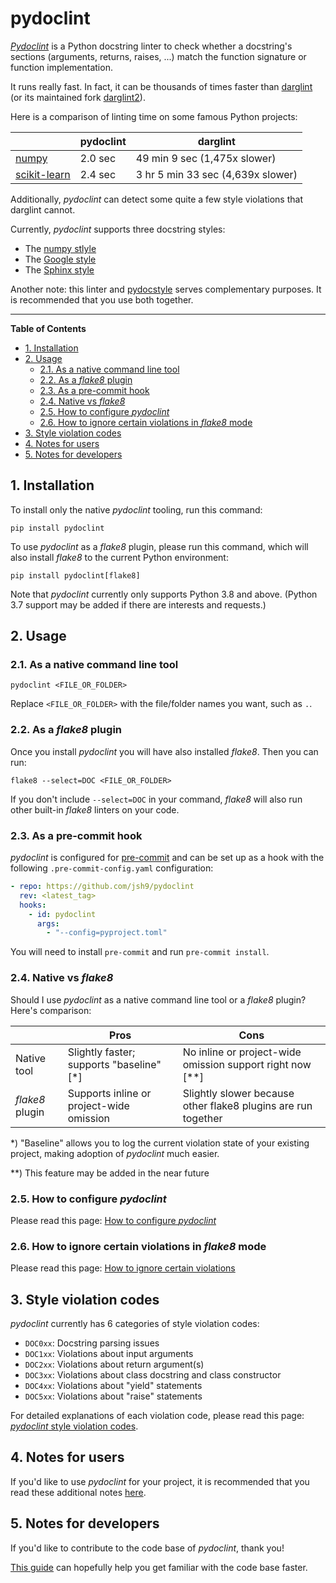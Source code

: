 # pydoclint

[_Pydoclint_](https://github.com/jsh9/pydoclint) is a Python docstring linter
to check whether a docstring's sections (arguments, returns, raises, ...) match
the function signature or function implementation.

It runs really fast. In fact, it can be thousands of times faster than
[darglint](https://github.com/terrencepreilly/darglint) (or its maintained fork
[darglint2](https://github.com/akaihola/darglint2)).

Here is a comparison of linting time on some famous Python projects:

|                                                              | pydoclint | darglint                          |
| ------------------------------------------------------------ | --------- | --------------------------------- |
| [numpy](https://github.com/numpy/numpy)                      | 2.0 sec   | 49 min 9 sec (1,475x slower)      |
| [scikit-learn](https://github.com/scikit-learn/scikit-learn) | 2.4 sec   | 3 hr 5 min 33 sec (4,639x slower) |

Additionally, _pydoclint_ can detect some quite a few style violations that
darglint cannot.

Currently, _pydoclint_ supports three docstring styles:

- The [numpy stlyle](https://numpydoc.readthedocs.io/en/latest/format.html)
- The
  [Google style](https://www.sphinx-doc.org/en/master/usage/extensions/example_google.html)
- The
  [Sphinx style](https://sphinx-rtd-tutorial.readthedocs.io/en/latest/docstrings.html)

Another note: this linter and [pydocstyle](https://github.com/PyCQA/pydocstyle)
serves complementary purposes. It is recommended that you use both together.

---

**Table of Contents**

<!--TOC-->

- [1. Installation](#1-installation)
- [2. Usage](#2-usage)
  - [2.1. As a native command line tool](#21-as-a-native-command-line-tool)
  - [2.2. As a _flake8_ plugin](#22-as-a-flake8-plugin)
  - [2.3. As a pre-commit hook](#23-as-a-pre-commit-hook)
  - [2.4. Native vs _flake8_](#24-native-vs-flake8)
  - [2.5. How to configure _pydoclint_](#25-how-to-configure-pydoclint)
  - [2.6. How to ignore certain violations in _flake8_ mode](#26-how-to-ignore-certain-violations-in-flake8-mode)
- [3. Style violation codes](#3-style-violation-codes)
- [4. Notes for users](#4-notes-for-users)
- [5. Notes for developers](#5-notes-for-developers)

<!--TOC-->

## 1. Installation

To install only the native _pydoclint_ tooling, run this command:

```
pip install pydoclint
```

To use _pydoclint_ as a _flake8_ plugin, please run this command, which will
also install _flake8_ to the current Python environment:

```
pip install pydoclint[flake8]
```

Note that _pydoclint_ currently only supports Python 3.8 and above. (Python 3.7
support may be added if there are interests and requests.)

## 2. Usage

### 2.1. As a native command line tool

```
pydoclint <FILE_OR_FOLDER>
```

Replace `<FILE_OR_FOLDER>` with the file/folder names you want, such as `.`.

### 2.2. As a _flake8_ plugin

Once you install _pydoclint_ you will have also installed _flake8_. Then you
can run:

```
flake8 --select=DOC <FILE_OR_FOLDER>
```

If you don't include `--select=DOC` in your command, _flake8_ will also run
other built-in _flake8_ linters on your code.

### 2.3. As a pre-commit hook

_pydoclint_ is configured for [pre-commit](https://pre-commit.com/) and can be
set up as a hook with the following `.pre-commit-config.yaml` configuration:

```yaml
- repo: https://github.com/jsh9/pydoclint
  rev: <latest_tag>
  hooks:
    - id: pydoclint
      args:
        - "--config=pyproject.toml"
```

You will need to install `pre-commit` and run `pre-commit install`.

### 2.4. Native vs _flake8_

Should I use _pydoclint_ as a native command line tool or a _flake8_ plugin?
Here's comparison:

|                 | Pros                                     | Cons                                                          |
| --------------- | ---------------------------------------- | ------------------------------------------------------------- |
| Native tool     | Slightly faster; supports "baseline" [*] | No inline or project-wide omission support right now [**]     |
| _flake8_ plugin | Supports inline or project-wide omission | Slightly slower because other flake8 plugins are run together |

\*) "Baseline" allows you to log the current violation state of your existing
project, making adoption of _pydoclint_ much easier.

\*\*) This feature may be added in the near future

### 2.5. How to configure _pydoclint_

Please read this page:
[How to configure _pydoclint_](https://jsh9.github.io/pydoclint/how_to_config.html)

### 2.6. How to ignore certain violations in _flake8_ mode

Please read this page:
[How to ignore certain violations](https://jsh9.github.io/pydoclint/how_to_ignore.html)

## 3. Style violation codes

_pydoclint_ currently has 6 categories of style violation codes:

- `DOC0xx`: Docstring parsing issues
- `DOC1xx`: Violations about input arguments
- `DOC2xx`: Violations about return argument(s)
- `DOC3xx`: Violations about class docstring and class constructor
- `DOC4xx`: Violations about "yield" statements
- `DOC5xx`: Violations about "raise" statements

For detailed explanations of each violation code, please read this page:
[_pydoclint_ style violation codes](https://jsh9.github.io/pydoclint/violation_codes.html).

## 4. Notes for users

If you'd like to use _pydoclint_ for your project, it is recommended that you
read these additional notes
[here](https://jsh9.github.io/pydoclint/notes_for_users.html).

## 5. Notes for developers

If you'd like to contribute to the code base of _pydoclint_, thank you!

[This guide](https://jsh9.github.io/pydoclint/notes_for_developers.html) can
hopefully help you get familiar with the code base faster.
